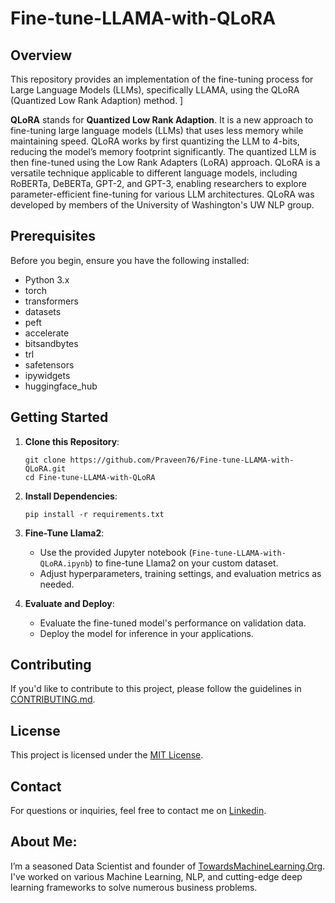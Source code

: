 # Fine-tune-LLAMA-with-QLoRA

## Overview

This repository provides an implementation of the fine-tuning process for Large Language Models (LLMs), specifically LLAMA, using the QLoRA (Quantized Low Rank Adaption) method. ]

**QLoRA** stands for **Quantized Low Rank Adaption**. It is a new approach to fine-tuning large language models (LLMs) that uses less memory while maintaining speed. QLoRA works by first quantizing the LLM to 4-bits, reducing the model’s memory footprint significantly. The quantized LLM is then fine-tuned using the Low Rank Adapters (LoRA) approach. QLoRA is a versatile technique applicable to different language models, including RoBERTa, DeBERTa, GPT-2, and GPT-3, enabling researchers to explore parameter-efficient fine-tuning for various LLM architectures. QLoRA was developed by members of the University of Washington's UW NLP group.

## Prerequisites

Before you begin, ensure you have the following installed:

- Python 3.x
- torch
- transformers
- datasets
- peft
- accelerate
- bitsandbytes
- trl
- safetensors
- ipywidgets
- huggingface_hub

## Getting Started

1. **Clone this Repository**:
   ```
   git clone https://github.com/Praveen76/Fine-tune-LLAMA-with-QLoRA.git
   cd Fine-tune-LLAMA-with-QLoRA
   ```

2. **Install Dependencies**:
   ```
   pip install -r requirements.txt
   ```

3. **Fine-Tune Llama2**:
   - Use the provided Jupyter notebook (`Fine-tune-LLAMA-with-QLoRA.ipynb`) to fine-tune Llama2 on your custom dataset.
   - Adjust hyperparameters, training settings, and evaluation metrics as needed.

4. **Evaluate and Deploy**:
   - Evaluate the fine-tuned model's performance on validation data.
   - Deploy the model for inference in your applications.


## Contributing

If you'd like to contribute to this project, please follow the guidelines in [CONTRIBUTING.md](CONTRIBUTING.md).

## License

This project is licensed under the [MIT License](LICENSE).

## Contact

For questions or inquiries, feel free to contact me on [Linkedin](https://www.linkedin.com/in/praveen-kumar-anwla-49169266/).

## **About Me**:
I’m a seasoned Data Scientist and founder of [TowardsMachineLearning.Org](https://towardsmachinelearning.org/). I've worked on various Machine Learning, NLP, and cutting-edge deep learning frameworks to solve numerous business problems.




